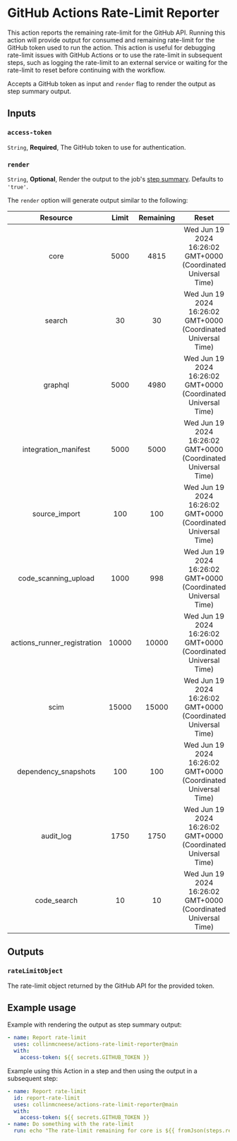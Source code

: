 # GitHub Actions Rate-Limit Reporter

This action reports the remaining rate-limit for the GitHub API.  Running this action will provide output for consumed and remaining rate-limit for the GitHub token used to run the action.  This action is useful for debugging rate-limit issues with GitHub Actions or to use the rate-limit in subsequent steps, such as logging the rate-limit to an external service or waiting for the rate-limit to reset before continuing with the workflow.

Accepts a GitHub token as input and `render` flag to render the output as step summary output.

## Inputs

### `access-token`

`String`, **Required**, The GitHub token to use for authentication.

### `render`

`String`, **Optional**, Render the output to the job's [step summary](https://github.blog/2022-05-09-supercharging-github-actions-with-job-summaries/).  Defaults to `'true'`.

The `render` option will generate output similar to the following:

| Resource | Limit | Remaining | Reset |
| :-: | :-: | :-: | :-: | 
| core | 5000 | 4815 | Wed Jun 19 2024 16:26:02 GMT+0000 (Coordinated Universal Time) |
| search | 30 | 30 | Wed Jun 19 2024 16:26:02 GMT+0000 (Coordinated Universal Time) |
| graphql | 5000 | 4980 | Wed Jun 19 2024 16:26:02 GMT+0000 (Coordinated Universal Time) |
| integration_manifest | 5000 | 5000 | Wed Jun 19 2024 16:26:02 GMT+0000 (Coordinated Universal Time) |
| source_import | 100 | 100 | Wed Jun 19 2024 16:26:02 GMT+0000 (Coordinated Universal Time) |
| code_scanning_upload | 1000 | 998 | Wed Jun 19 2024 16:26:02 GMT+0000 (Coordinated Universal Time) |
| actions_runner_registration | 10000 | 10000 | Wed Jun 19 2024 16:26:02 GMT+0000 (Coordinated Universal Time) |
| scim | 15000 | 15000 | Wed Jun 19 2024 16:26:02 GMT+0000 (Coordinated Universal Time) |
| dependency_snapshots | 100 | 100 | Wed Jun 19 2024 16:26:02 GMT+0000 (Coordinated Universal Time) |
| audit_log | 1750 | 1750 | Wed Jun 19 2024 16:26:02 GMT+0000 (Coordinated Universal Time) |
| code_search | 10 | 10 | Wed Jun 19 2024 16:26:02 GMT+0000 (Coordinated Universal Time) |

## Outputs

### `rateLimitObject`

The rate-limit object returned by the GitHub API for the provided token.

## Example usage

Example with rendering the output as step summary output:

```yaml
- name: Report rate-limit
  uses: collinmcneese/actions-rate-limit-reporter@main
  with:
    access-token: ${{ secrets.GITHUB_TOKEN }}
```

Example using this Action in a step and then using the output in a subsequent step:

```yaml
- name: Report rate-limit
  id: report-rate-limit
  uses: collinmcneese/actions-rate-limit-reporter@main
  with:
    access-token: ${{ secrets.GITHUB_TOKEN }}
- name: Do something with the rate-limit
  run: echo "The rate-limit remaining for core is ${{ fromJson(steps.report-rate-limit.outputs.rateLimitObject).resources.core.remaining }}"
```
